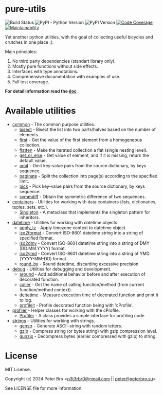 # pure-utils

![Build Status](https://github.com/p3t3rbr0/py3-pure-utils/actions/workflows/ci.yaml/badge.svg?branch=master)
![PyPI - Python Version](https://img.shields.io/pypi/pyversions/pure-utils)
![PyPI Version](https://img.shields.io/pypi/v/pure-utils)
[![Code Coverage](https://codecov.io/gh/p3t3rbr0/py3-pure-utils/graph/badge.svg?token=283H0MAGUP)](https://codecov.io/gh/p3t3rbr0/py3-pure-utils)
[![Maintainability](https://api.codeclimate.com/v1/badges/14f70c48db708a419309/maintainability)](https://codeclimate.com/github/p3t3rbr0/py3-pure-utils/maintainability)

Yet another python utilities, with the goal of collecting useful bicycles and crutches in one place ;).

Main principles:

1. No third party dependencies (standart library only).
2. Mostly pure functions without side effects.
3. Interfaces with type annotations.
4. Comprehensive documentation with examples of use.
5. Full test coverage.

**For detail information read the [doc](https://p3t3rbr0.github.io/py3-pure-utils/)**.

# Available utilities

* [common](https://p3t3rbr0.github.io/py3-pure-utils/refs/common.html) - The common purpose utilities.
  * [bisect](https://p3t3rbr0.github.io/py3-pure-utils/refs/common.html#bisect) - Bisect the list into two parts/halves based on the number of elements.
  * [first](https://p3t3rbr0.github.io/py3-pure-utils/refs/common.html#first) - Get the value of the first element from a homogeneous collection.
  * [flatten](https://p3t3rbr0.github.io/py3-pure-utils/refs/common.html#flatten) - Make the iterated collection a flat (single nesting level).
  * [get_or_else](https://p3t3rbr0.github.io/py3-pure-utils/refs/common.html#bisect) - Get value of element, and if it is missing, return the default value.
  * [omit](https://p3t3rbr0.github.io/py3-pure-utils/refs/common.html#omit) - Omit key-value pairs from the source dictionary, by keys sequence.
  * [paginate](https://p3t3rbr0.github.io/py3-pure-utils/refs/common.html#paginate) - Split the collection into page(s) according to the specified limit.
  * [pick](https://p3t3rbr0.github.io/py3-pure-utils/refs/common.html#pick) - Pick key-value pairs from the source dictionary, by keys sequence.
  * [symmdiff](https://p3t3rbr0.github.io/py3-pure-utils/refs/common.html#symmdiff) - Obtain the symmetric difference of two sequences.
* [containers](https://p3t3rbr0.github.io/py3-pure-utils/refs/containers.html) - Utilities for working with data containers (lists, dictionaries, tuples, sets, etc.).
  * [Singleton](https://p3t3rbr0.github.io/py3-pure-utils/refs/common.html#common.Singleton) - A metaclass that implements the singleton pattern for inheritors.
* [datetime](https://p3t3rbr0.github.io/py3-pure-utils/refs/datetime.html) - Utilities for working with datetime objects.
  * [apply_tz](https://p3t3rbr0.github.io/py3-pure-utils/refs/datetime.html#datetime.apply_tz) - Apply timezone context to datetime object.
  * [iso2format](https://p3t3rbr0.github.io/py3-pure-utils/refs/datetime.html#datetime.iso2format) - Convert ISO-8601 datetime string into a string of specified format.
  * [iso2dmy](https://p3t3rbr0.github.io/py3-pure-utils/refs/datetime.html#datetime.iso2dmy) - Convert ISO-8601 datetime string into a string of DMY (DD.MM.YYYY) format.
  * [iso2ymd](https://p3t3rbr0.github.io/py3-pure-utils/refs/datetime.html#datetime.iso2ymd) - Convert ISO-8601 datetime string into a string of YMD (YYYY-MM-DD) format.
  * [round_by](https://p3t3rbr0.github.io/py3-pure-utils/refs/datetime.html#datetime.round_by) - Round datetime, discarding excessive precision.
* [debug](https://p3t3rbr0.github.io/py3-pure-utils/refs/debug.html) - Utilities for debugging and development.
  * [around](https://p3t3rbr0.github.io/py3-pure-utils/refs/debug.html#debug.around) - Add additional behavior before and after execution of decorated function.
  * [caller](https://p3t3rbr0.github.io/py3-pure-utils/refs/debug.html#debug.caller) - Get the name of calling function/method (from current function/method context).
  * [deltatime](https://p3t3rbr0.github.io/py3-pure-utils/refs/debug.html#debug.deltatime) - Measure execution time of decorated function and print it to log.
  * [profileit](https://p3t3rbr0.github.io/py3-pure-utils/refs/debug.html#debug.profileit) - Profile decorated function being with 'cProfile'.
* [profiler](https://p3t3rbr0.github.io/py3-pure-utils/refs/profiler.html) - Helper classes for working with the cProfile.
  * [Profiler](https://p3t3rbr0.github.io/py3-pure-utils/refs/profiler.html#profiler.Profiler) - A class provides a simple interface for profiling code.
* [strings](https://p3t3rbr0.github.io/py3-pure-utils/refs/strings.html) - Utilities for working with strings.
  * [genstr](https://p3t3rbr0.github.io/py3-pure-utils/refs/strings.html#strings.genstr) - Generate ASCII-string with random letters.
  * [gzip](https://p3t3rbr0.github.io/py3-pure-utils/refs/strings.html#strings.gzip) - Compress string (or bytes string) with gzip compression level.
  * [gunzip](https://p3t3rbr0.github.io/py3-pure-utils/refs/strings.html#strings.gunzip) - Decompress bytes (earlier compressed with gzip) to string.

# License

MIT License.

Copyright (c) 2024 Peter Bro <p3t3rbr0@gmail.com || peter@peterbro.su>

See LICENSE file for more information.
